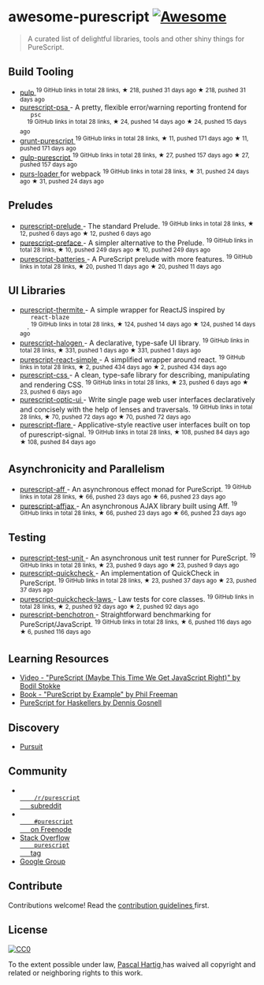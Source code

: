<h1>
 awesome-purescript
 <a href="https://github.com/sindresorhus/awesome">
  <img alt="Awesome" src="https://cdn.rawgit.com/sindresorhus/awesome/d7305f38d29fed78fa85652e3a63e154dd8e8829/media/badge.svg"/>
 </a>
</h1>
<blockquote>
 <p>
  A curated list of delightful libraries, tools and other shiny things for PureScript.
 </p>
</blockquote>
<h2>
 Build Tooling
</h2>
<ul>
 <li>
  <a href="https://github.com/bodil/pulp">
   pulp
  </a>
  <sup>
   19 GitHub links in total 28 links, ★ 218, pushed 31 days ago
  </sup>
  <sup>
   &#9733 218, pushed 31 days ago
  </sup>
 </li>
 <li>
  <a href="https://github.com/natefaubion/purescript-psa">
   purescript-psa
  </a>
  - A pretty, flexible error/warning reporting frontend for
  <code>
   psc
  </code>
  <sup>
   19 GitHub links in total 28 links, ★ 24, pushed 14 days ago
  </sup>
  <sup>
   &#9733 24, pushed 15 days ago
  </sup>
 </li>
 <li>
  <a href="https://github.com/purescript-contrib/grunt-purescript">
   grunt-purescript
  </a>
  <sup>
   19 GitHub links in total 28 links, ★ 11, pushed 171 days ago
  </sup>
  <sup>
   &#9733 11, pushed 171 days ago
  </sup>
 </li>
 <li>
  <a href="https://github.com/purescript-contrib/gulp-purescript">
   gulp-purescript
  </a>
  <sup>
   19 GitHub links in total 28 links, ★ 27, pushed 157 days ago
  </sup>
  <sup>
   &#9733 27, pushed 157 days ago
  </sup>
 </li>
 <li>
  <a href="https://github.com/ethul/purs-loader">
   purs-loader
  </a>
  for webpack
  <sup>
   19 GitHub links in total 28 links, ★ 31, pushed 24 days ago
  </sup>
  <sup>
   &#9733 31, pushed 24 days ago
  </sup>
 </li>
</ul>
<h2>
 Preludes
</h2>
<ul>
 <li>
  <a href="https://github.com/purescript/purescript-prelude">
   purescript-prelude
  </a>
  - The standard Prelude.
  <sup>
   19 GitHub links in total 28 links, ★ 12, pushed 6 days ago
  </sup>
  <sup>
   &#9733 12, pushed 6 days ago
  </sup>
 </li>
 <li>
  <a href="https://github.com/paf31/purescript-preface">
   purescript-preface
  </a>
  - A simpler alternative to the Prelude.
  <sup>
   19 GitHub links in total 28 links, ★ 10, pushed 249 days ago
  </sup>
  <sup>
   &#9733 10, pushed 249 days ago
  </sup>
 </li>
 <li>
  <a href="https://github.com/tfausak/purescript-batteries">
   purescript-batteries
  </a>
  - A PureScript prelude with more features.
  <sup>
   19 GitHub links in total 28 links, ★ 20, pushed 11 days ago
  </sup>
  <sup>
   &#9733 20, pushed 11 days ago
  </sup>
 </li>
</ul>
<h2>
 UI Libraries
</h2>
<ul>
 <li>
  <a href="https://github.com/paf31/purescript-thermite">
   purescript-thermite
  </a>
  - A simple wrapper for ReactJS inspired by
  <code>
   react-blaze
  </code>
  .
  <sup>
   19 GitHub links in total 28 links, ★ 124, pushed 14 days ago
  </sup>
  <sup>
   &#9733 124, pushed 14 days ago
  </sup>
 </li>
 <li>
  <a href="https://github.com/slamdata/purescript-halogen">
   purescript-halogen
  </a>
  - A declarative, type-safe UI library.
  <sup>
   19 GitHub links in total 28 links, ★ 331, pushed 1 days ago
  </sup>
  <sup>
   &#9733 331, pushed 1 days ago
  </sup>
 </li>
 <li>
  <a href="https://github.com/joneshf/purescript-react-simple">
   purescript-react-simple
  </a>
  - A simplified wrapper around react.
  <sup>
   19 GitHub links in total 28 links, ★ 2, pushed 434 days ago
  </sup>
  <sup>
   &#9733 2, pushed 434 days ago
  </sup>
 </li>
 <li>
  <a href="https://github.com/slamdata/purescript-css">
   purescript-css
  </a>
  - A clean, type-safe library for describing, manipulating and rendering CSS.
  <sup>
   19 GitHub links in total 28 links, ★ 23, pushed 6 days ago
  </sup>
  <sup>
   &#9733 23, pushed 6 days ago
  </sup>
 </li>
 <li>
  <a href="https://github.com/zrho/purescript-optic-ui">
   purescript-optic-ui
  </a>
  - Write single page web user interfaces declaratively and concisely with the help of lenses and traversals.
  <sup>
   19 GitHub links in total 28 links, ★ 70, pushed 72 days ago
  </sup>
  <sup>
   &#9733 70, pushed 72 days ago
  </sup>
 </li>
 <li>
  <a href="https://github.com/sharkdp/purescript-flare">
   purescript-flare
  </a>
  - Applicative-style reactive user interfaces built on top of purescript-signal.
  <sup>
   19 GitHub links in total 28 links, ★ 108, pushed 84 days ago
  </sup>
  <sup>
   &#9733 108, pushed 84 days ago
  </sup>
 </li>
</ul>
<h2>
 Asynchronicity and Parallelism
</h2>
<ul>
 <li>
  <a href="https://github.com/slamdata/purescript-aff">
   purescript-aff
  </a>
  - An asynchronous effect monad for PureScript.
  <sup>
   19 GitHub links in total 28 links, ★ 66, pushed 23 days ago
  </sup>
  <sup>
   &#9733 66, pushed 23 days ago
  </sup>
 </li>
 <li>
  <a href="https://github.com/slamdata/purescript-aff">
   purescript-affjax
  </a>
  - An asynchronous AJAX library built using Aff.
  <sup>
   19 GitHub links in total 28 links, ★ 66, pushed 23 days ago
  </sup>
  <sup>
   &#9733 66, pushed 23 days ago
  </sup>
 </li>
</ul>
<h2>
 Testing
</h2>
<ul>
 <li>
  <a href="https://github.com/bodil/purescript-test-unit">
   purescript-test-unit
  </a>
  - An asynchronous unit test runner for PureScript.
  <sup>
   19 GitHub links in total 28 links, ★ 23, pushed 9 days ago
  </sup>
  <sup>
   &#9733 23, pushed 9 days ago
  </sup>
 </li>
 <li>
  <a href="https://github.com/purescript/purescript-quickcheck">
   purescript-quickcheck
  </a>
  - An implementation of QuickCheck in PureScript.
  <sup>
   19 GitHub links in total 28 links, ★ 23, pushed 37 days ago
  </sup>
  <sup>
   &#9733 23, pushed 37 days ago
  </sup>
 </li>
 <li>
  <a href="https://github.com/garyb/purescript-quickcheck-laws">
   purescript-quickcheck-laws
  </a>
  - Law tests for core classes.
  <sup>
   19 GitHub links in total 28 links, ★ 2, pushed 92 days ago
  </sup>
  <sup>
   &#9733 2, pushed 92 days ago
  </sup>
 </li>
 <li>
  <a href="https://github.com/hdgarrood/purescript-benchotron">
   purescript-benchotron
  </a>
  - Straightforward benchmarking for PureScript/JavaScript.
  <sup>
   19 GitHub links in total 28 links, ★ 6, pushed 116 days ago
  </sup>
  <sup>
   &#9733 6, pushed 116 days ago
  </sup>
 </li>
</ul>
<h2>
 Learning Resources
</h2>
<ul>
 <li>
  <a href="https://www.youtube.com/watch?v=yIlDBPiMb0o">
   Video - "PureScript (Maybe This Time We Get JavaScript Right)" by Bodil Stokke
  </a>
 </li>
 <li>
  <a href="https://leanpub.com/purescript/read">
   Book - "PureScript by Example" by Phil Freeman
  </a>
 </li>
 <li>
  <a href="http://www.arow.info/blog/posts/2015-12-17-purescript-intro.html">
   PureScript for Haskellers by Dennis Gosnell
  </a>
 </li>
</ul>
<h2>
 Discovery
</h2>
<ul>
 <li>
  <a href="http://pursuit.purescript.org/">
   Pursuit
  </a>
 </li>
</ul>
<h2>
 Community
</h2>
<ul>
 <li>
  <a href="http://www.reddit.com/r/purescript">
   <code>
    /r/purescript
   </code>
   subreddit
  </a>
 </li>
 <li>
  <a href="http://webchat.freenode.net/?channels=purescript">
   <code>
    #purescript
   </code>
   on Freenode
  </a>
 </li>
 <li>
  <a href="http://stackoverflow.com/questions/tagged/purescript">
   Stack Overflow
   <code>
    purescript
   </code>
   tag
  </a>
 </li>
 <li>
  <a href="https://groups.google.com/forum/#!forum/purescript">
   Google Group
  </a>
 </li>
</ul>
<h2>
 Contribute
</h2>
<p>
 Contributions welcome! Read the
 <a href="contributing.md">
  contribution guidelines
 </a>
 first.
</p>
<h2>
 License
</h2>
<p>
 <a href="http://creativecommons.org/publicdomain/zero/1.0/">
  <img alt="CC0" src="http://i.creativecommons.org/p/zero/1.0/88x31.png"/>
 </a>
</p>
<p>
 To the extent possible under law,
 <a href="https://passy.me/">
  Pascal Hartig
 </a>
 has waived all copyright and related or neighboring rights to this work.
</p>
